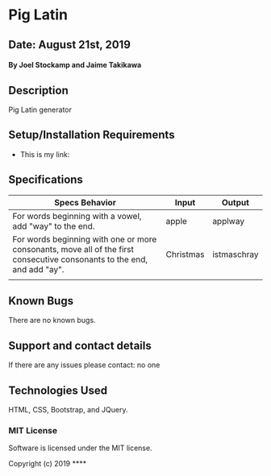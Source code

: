 # Pig Latin

## Date: August 21st, 2019

#### By Joel Stockamp and Jaime Takikawa

## Description
Pig Latin generator


## Setup/Installation Requirements

* This is my link:

## Specifications

|Specs Behavior|Input|Output|
|-|-|-|
|For words beginning with a vowel, add "way" to the end.|apple|applway|
|For words beginning with one or more consonants, move all of the first consecutive consonants to the end, and add "ay".|Christmas|istmaschray|
||



## Known Bugs

There are no known bugs.

## Support and contact details

If there are any issues please contact: no one

## Technologies Used

HTML, CSS, Bootstrap, and JQuery.

### MIT License
Software is licensed under the MIT license.

Copyright (c) 2019 ****

